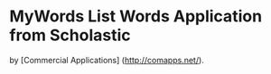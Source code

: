 # MyWords List Words Application from Scholastic

by [Commercial Applications]
(http://comapps.net/).
